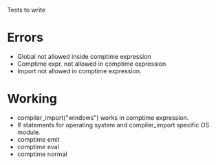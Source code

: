 Tests to write


# Errors
- Global not allowed inside comptime expression
- Comptime expr. not allowed in comptime expression
- Import not allowed in comptime expression.

# Working
- compiler_import(\"windows\") works in comptime expression.
- If statements for operating system and compiler_import specific OS module.
- comptime emit
- comptime eval
- comptime normal